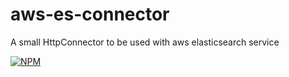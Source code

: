 # aws-es-connector
A small HttpConnector to be used with aws elasticsearch service

[![NPM](https://nodei.co/npm/<package>.png)](https://npmjs.org/package/awsesconnector)
